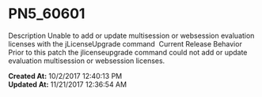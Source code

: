 # PN5_60601

Description Unable to add or update multisession or websession evaluation licenses with the jLicenseUpgrade command  Current Release Behavior Prior to this patch the jlicenseupgrade command could not add or update evaluation multisession or websession licenses.   

**Created At:** 10/2/2017 12:40:13 PM  
**Updated At:** 11/21/2017 12:36:54 AM  

